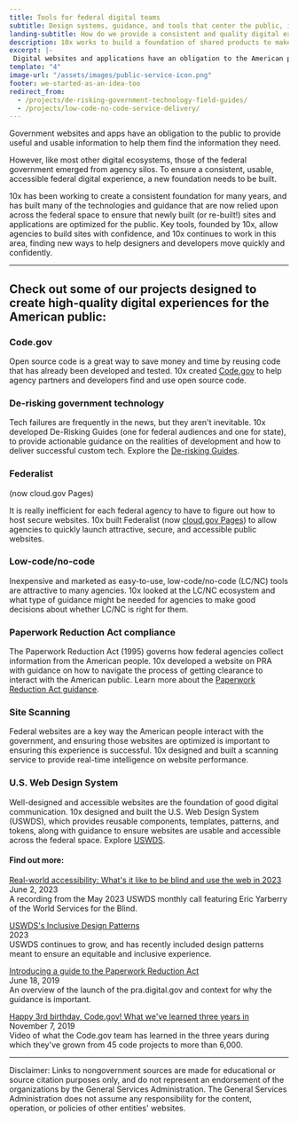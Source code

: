 ```yaml
---
title: Tools for federal digital teams
subtitle: Design systems, guidance, and tools that center the public, instead of mirroring government silos.
landing-subtitle: How do we provide a consistent and quality digital experience for the American public?
description: 10x works to build a foundation of shared products to make it easier for federal teams to provide exceptional digital experiences.
excerpt: |-
 Digital websites and applications have an obligation to the American people to provide useful and usable information to help them find the information they need. However, like most other digital ecosystems, those of the federal government emerged from agency silos. To ensure a consistent, usable, accessible federal digital experience, a new foundation needs to be built.
template: "4"
image-url: "/assets/images/public-service-icon.png"
footer: we-started-as-an-idea-too
redirect_from: 
  - /projects/de-risking-government-technology-field-guides/
  - /projects/low-code-no-code-service-delivery/
---
```

<p class="usa-intro">  
  Government websites and apps have an obligation to the public to provide useful and usable information to help them find the information they need.
</p>

However, like most other digital ecosystems, those of the federal government emerged from agency silos. To ensure a consistent, usable, accessible federal digital experience, a new foundation needs to be built.

10x has been working to create a consistent foundation for many years, and has built many of the technologies and guidance that are now relied upon across the federal space to ensure that newly built (or re-built!) sites and applications are optimized for the public. Key tools, founded by 10x, allow agencies to build sites with confidence, and 10x continues to work in this area, finding new ways to help designers and developers move quickly and confidently.

---

## Check out some of our projects designed to create high-quality digital experiences for the American public:

### <span>Code.gov</span>

Open source code is a great way to save money and time by reusing code that has already been developed and tested. 10x created <a class="usa-link usa-link--external" rel="noreferrer" target="_blank" href="https://code.gov/">Code.gov</a> to help agency partners and developers find and use open source code.

### De-risking government technology

Tech failures are frequently in the news, but they aren't inevitable. 10x developed De-Risking Guides (one for federal audiences and one for state), to provide actionable guidance on the realities of development and how to deliver successful custom tech. Explore the <a class="usa-link usa-link--external" rel="noreferrer" target="_blank" href="https://derisking-guide.18f.gov/">De-risking Guides</a>.

### Federalist
(now <span>cloud.gov</span> Pages)

It is really inefficient for each federal agency to have to figure out how to host secure websites. 10x built Federalist (now <a class="usa-link usa-link--external" rel="noreferrer" target="_blank" href="https://cloud.gov/pages">cloud.gov Pages</a>) to allow agencies to quickly launch attractive, secure, and accessible public websites. 

### Low-code/no-code

Inexpensive and marketed as easy-to-use, low-code/no-code (LC/NC) tools are attractive to many agencies. 10x looked at the LC/NC ecosystem and what type of guidance might be needed for agencies to make good decisions about whether LC/NC is right for them.

### Paperwork Reduction Act compliance

The Paperwork Reduction Act (1995) governs how federal agencies collect information from the American people. 10x developed a website on PRA with guidance on how to navigate the process of getting clearance to interact with the American public. Learn more about the <a class="usa-link usa-link--external" rel="noreferrer" target="_blank" href="https://pra.digital.gov/">Paperwork Reduction Act guidance</a>.

### Site Scanning

Federal websites are a key way the American people interact with the government, and ensuring those websites are optimized is important to ensuring this experience is successful. 10x designed and built a scanning service to provide real-time intelligence on website performance.

### U.S. Web Design System

Well-designed and accessible websites are the foundation of good digital communication. 10x designed and built the U.S. Web Design System (USWDS), which provides reusable components, templates, patterns, and tokens, along with guidance to ensure websites are usable and accessible across the federal space. Explore <a class="usa-link usa-link--external" rel="noreferrer" target="_blank" href="https://designsystem.digital.gov/">USWDS</a>.

#### Find out more:

<p>
  <a class="usa-link usa-link--external" rel="noreferrer" target="_blank" href="https://www.youtube.com/watch?v=SG6Bbv-uKeg">
    Real-world accessibility: What's it like to be blind and use the web in 2023
  </a>
  <br>
  June 2, 2023
  <br>
  A recording from the May 2023 USWDS monthly call featuring Eric Yarberry of the World Services for the Blind.
</p>

<p>
  <a class="usa-link usa-link--external" rel="noreferrer" target="_blank" href="https://designsystem.digital.gov/together/">
    USWDS's Inclusive Design Patterns
  </a>
  <br>
  2023
  <br>
  USWDS continues to grow, and has recently included design patterns meant to ensure an equitable and inclusive experience.
</p>

<p>
  <a class="usa-link usa-link--external" rel="noreferrer" target="_blank" href="https://digital.gov/2019/06/18/introducing-a-guide-paperwork-reduction-act/">
    Introducing a guide to the Paperwork Reduction Act
  </a>
  <br>
  June 18, 2019
  <br>
  An overview of the launch of the pra.digital.gov and context for why the guidance is important.
</p>

<p>
  <a class="usa-link usa-link--external" rel="noreferrer" target="_blank" href="https://digital.gov/event/2019/11/07/happy-3rd-birthday-codegov-what-weve-learned-three-years-in/">
    Happy 3rd birthday, Code.gov! What we've learned three years in
  </a>
  <br>
  November 7, 2019
  <br>
  Video of what the Code.gov team has learned in the three years during which they've grown from 45 code projects to more than 6,000.
</p>

---

<p class="disclaimer">Disclaimer: Links to nongovernment sources are made for educational or source citation purposes only, and do not represent an endorsement of the organizations by the General Services Administration. The General Services Administration does not assume any responsibility for the content, operation, or policies of other entities' websites.
</p>